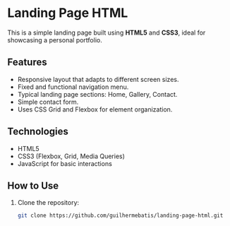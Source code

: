 # Landing Page HTML

This is a simple landing page built using **HTML5** and **CSS3**, ideal for showcasing a personal portfolio.

## Features
- Responsive layout that adapts to different screen sizes.
- Fixed and functional navigation menu.
- Typical landing page sections: Home, Gallery, Contact.
- Simple contact form.
- Uses CSS Grid and Flexbox for element organization.

## Technologies
- HTML5
- CSS3 (Flexbox, Grid, Media Queries)
- JavaScript for basic interactions

## How to Use
1. Clone the repository:
   ```bash
   git clone https://github.com/guilhermebatis/landing-page-html.git
